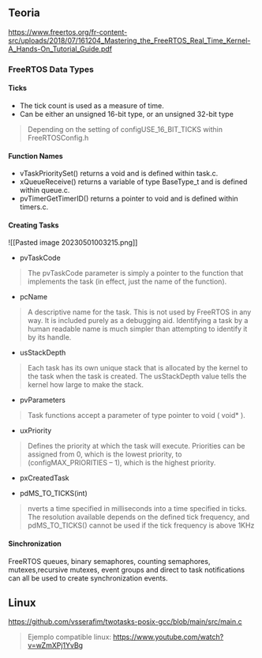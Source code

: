 ## Teoria
https://www.freertos.org/fr-content-src/uploads/2018/07/161204_Mastering_the_FreeRTOS_Real_Time_Kernel-A_Hands-On_Tutorial_Guide.pdf
### FreeRTOS Data Types
#### Ticks
- The tick count is used as a measure of time.
- Can be either an unsigned 16-bit type, or an unsigned 32-bit type
> Depending on the setting of configUSE_16_BIT_TICKS within FreeRTOSConfig.h
#### Function Names
- vTaskPrioritySet() returns a void and is defined within task.c.
- xQueueReceive() returns a variable of type BaseType_t and is defined within queue.c.
- pvTimerGetTimerID() returns a pointer to void and is defined within timers.c.
#### Creating Tasks
![[Pasted image 20230501003215.png]]
 - pvTaskCode
 > The pvTaskCode parameter is simply a pointer to the function that implements the task (in effect, just the name of the function).
 
 - pcName
>A descriptive name for the task. This is not used by FreeRTOS in any  way. It is included purely as a debugging aid. Identifying a task by a  human readable name is much simpler than attempting to identify it by its handle.
- usStackDepth
>Each task has its own unique stack that is allocated by the kernel to the  task when the task is created. The usStackDepth value tells the kernel how large to make the stack.
- pvParameters
>Task functions accept a parameter of type pointer to void ( void* ).
- uxPriority
> Defines the priority at which the task will execute. Priorities can be  assigned from 0, which is the lowest priority, to  (configMAX_PRIORITIES – 1), which is the highest priority.
- pxCreatedTask
>

- pdMS_TO_TICKS(int)
> nverts a time specified in milliseconds into a time specified in ticks. The resolution available depends on the defined tick frequency, and  pdMS_TO_TICKS() cannot be used if the tick frequency is above 1KHz

#### Sinchronization
FreeRTOS queues, binary semaphores, counting semaphores, mutexes,recursive mutexes, event groups and direct to task notifications can all be used to create synchronization events.



## Linux
https://github.com/vsserafim/twotasks-posix-gcc/blob/main/src/main.c
>Ejemplo compatible linux: https://www.youtube.com/watch?v=wZmXPj1YvBg




